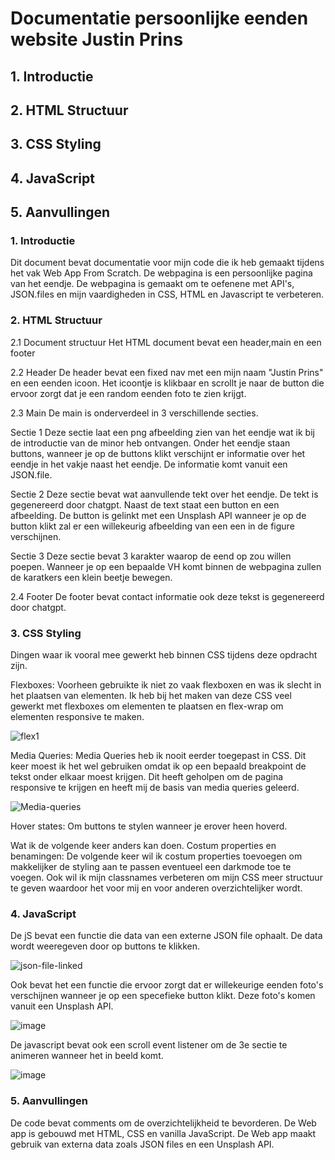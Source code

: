 # Documentatie persoonlijke eenden website Justin Prins

## 1. Introductie 
## 2. HTML Structuur 
## 3. CSS Styling
## 4. JavaScript
## 5. Aanvullingen

### 1. Introductie
Dit document bevat documentatie voor mijn code die ik heb gemaakt tijdens het vak Web App From Scratch. De webpagina is een persoonlijke pagina van het eendje. De webpagina is gemaakt om te oefenene met API's, JSON.files en mijn vaardigheden in CSS, HTML en Javascript te verbeteren.

### 2. HTML Structuur
2.1 Document structuur
Het HTML document bevat een header,main en een footer

2.2 Header
De header bevat een fixed nav met een mijn naam "Justin Prins" en een eenden icoon. Het icoontje is klikbaar en scrollt je naar de button die ervoor zorgt dat je een random eenden foto te zien krijgt.

2.3 Main 
De main is onderverdeel in 3 verschillende secties.

Sectie 1
Deze sectie laat een png afbeelding zien van het eendje wat ik bij de introductie van de minor heb ontvangen. Onder het eendje staan buttons, wanneer je op de buttons klikt verschijnt er informatie over het eendje in het vakje naast het eendje. De informatie komt vanuit een JSON.file.

Sectie 2
Deze sectie bevat wat aanvullende tekt over het eendje. De tekt is gegenereerd door chatgpt. Naast de text staat een button en een afbeelding. 
De button is gelinkt met een Unsplash API wanneer je op de button klikt zal er een willekeurig afbeelding van een een in de figure verschijnen.

Sectie 3
Deze sectie bevat 3 karakter waarop de eend op zou willen poepen. Wanneer je op een bepaalde VH komt binnen de webpagina zullen de karatkers een klein beetje bewegen.

2.4 Footer
De footer bevat contact informatie ook deze tekst is gegenereerd door chatgpt.

### 3. CSS Styling

Dingen waar ik vooral mee gewerkt heb binnen CSS tijdens deze opdracht zijn.

Flexboxes: Voorheen gebruikte ik niet zo vaak flexboxen en was ik slecht in het plaatsen van elementen. Ik heb bij het maken van deze CSS veel gewerkt met flexboxes om elementen te plaatsen en flex-wrap om elementen responsive te maken. 

![flex1](https://github.com/JustinPrins98/web-app-from-scratch-2324/assets/118190801/86d593f7-dc9f-42f9-8bc4-12063f9af41e)

Media Queries: Media Queries heb ik nooit eerder toegepast in CSS. Dit keer moest ik het wel gebruiken omdat ik op een bepaald breakpoint de tekst onder elkaar moest krijgen. Dit heeft geholpen om de pagina responsive te krijgen en heeft mij de basis van media queries geleerd.

![Media-queries](https://github.com/JustinPrins98/web-app-from-scratch-2324/assets/118190801/87a87263-1154-463c-b2ac-4835583d15b1)

Hover states: Om buttons te stylen wanneer je erover heen hoverd.

Wat ik de volgende keer anders kan doen.
Costum properties en benamingen: De volgende keer wil ik costum properties toevoegen om makkelijker de styling aan te passen eventueel een darkmode toe te voegen. Ook wil ik mijn classnames verbeteren om mijn CSS meer structuur te geven waardoor het voor mij en voor anderen overzichtelijker wordt.

### 4. JavaScript
De jS bevat een functie die data van een externe JSON file ophaalt. De data wordt weeregeven door op buttons te klikken. 

![json-file-linked](https://github.com/JustinPrins98/web-app-from-scratch-2324/assets/118190801/4a48fcb8-78ab-4d94-b5c2-cdcaa3c0cc06)

Ook bevat het een functie die ervoor zorgt dat er willekeurige eenden foto's verschijnen wanneer je op een specefieke button klikt. Deze foto's komen vanuit een Unsplash API. 

![image](https://github.com/JustinPrins98/web-app-from-scratch-2324/assets/118190801/50008fd8-54ec-406a-bd6c-9d8951aab059)

De javascript bevat ook een scroll event listener om de 3e sectie te animeren wanneer het in beeld komt.

![image](https://github.com/JustinPrins98/web-app-from-scratch-2324/assets/118190801/14ca988e-9a74-4df9-951c-e9014c9e4d45)

### 5. Aanvullingen
De code bevat comments om de overzichtelijkheid te bevorderen.
De Web app is gebouwd met HTML, CSS en vanilla JavaScript.
De Web app maakt gebruik van externa data zoals JSON files en een Unsplash API.
